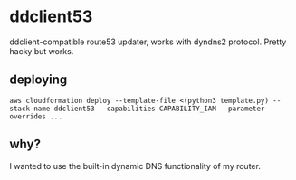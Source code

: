 # ddclient53

ddclient-compatible route53 updater, works with dyndns2 protocol. Pretty hacky but works.

## deploying

`aws cloudformation deploy --template-file <(python3 template.py) --stack-name ddclient53 --capabilities CAPABILITY_IAM --parameter-overrides ...`

## why?

I wanted to use the built-in dynamic DNS functionality of my router.
